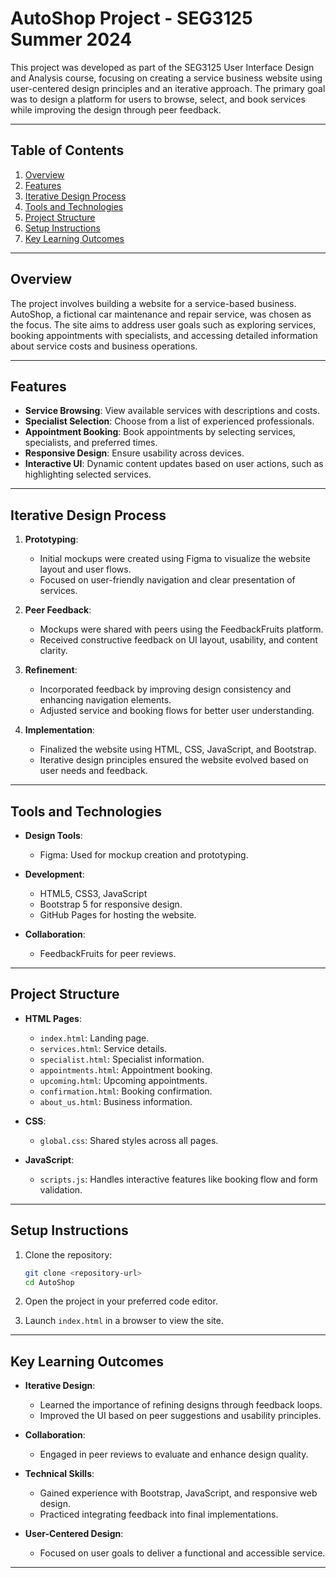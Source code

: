 # AutoShop Project - SEG3125 Summer 2024

This project was developed as part of the SEG3125 User Interface Design and Analysis course, focusing on creating a service business website using user-centered design principles and an iterative approach. The primary goal was to design a platform for users to browse, select, and book services while improving the design through peer feedback.

---

## Table of Contents

1. [Overview](#overview)
2. [Features](#features)
3. [Iterative Design Process](#iterative-design-process)
4. [Tools and Technologies](#tools-and-technologies)
5. [Project Structure](#project-structure)
6. [Setup Instructions](#setup-instructions)
7. [Key Learning Outcomes](#key-learning-outcomes)

---

## Overview

The project involves building a website for a service-based business. AutoShop, a fictional car maintenance and repair service, was chosen as the focus. The site aims to address user goals such as exploring services, booking appointments with specialists, and accessing detailed information about service costs and business operations.

---

## Features

- **Service Browsing**: View available services with descriptions and costs.
- **Specialist Selection**: Choose from a list of experienced professionals.
- **Appointment Booking**: Book appointments by selecting services, specialists, and preferred times.
- **Responsive Design**: Ensure usability across devices.
- **Interactive UI**: Dynamic content updates based on user actions, such as highlighting selected services.

---

## Iterative Design Process

1. **Prototyping**:
   - Initial mockups were created using Figma to visualize the website layout and user flows.
   - Focused on user-friendly navigation and clear presentation of services.

2. **Peer Feedback**:
   - Mockups were shared with peers using the FeedbackFruits platform.
   - Received constructive feedback on UI layout, usability, and content clarity.

3. **Refinement**:
   - Incorporated feedback by improving design consistency and enhancing navigation elements.
   - Adjusted service and booking flows for better user understanding.

4. **Implementation**:
   - Finalized the website using HTML, CSS, JavaScript, and Bootstrap.
   - Iterative design principles ensured the website evolved based on user needs and feedback.

---

## Tools and Technologies

- **Design Tools**:
  - Figma: Used for mockup creation and prototyping.

- **Development**:
  - HTML5, CSS3, JavaScript
  - Bootstrap 5 for responsive design.
  - GitHub Pages for hosting the website.

- **Collaboration**:
  - FeedbackFruits for peer reviews.

---

## Project Structure

- **HTML Pages**:
  - `index.html`: Landing page.
  - `services.html`: Service details.
  - `specialist.html`: Specialist information.
  - `appointments.html`: Appointment booking.
  - `upcoming.html`: Upcoming appointments.
  - `confirmation.html`: Booking confirmation.
  - `about_us.html`: Business information.

- **CSS**:
  - `global.css`: Shared styles across all pages.

- **JavaScript**:
  - `scripts.js`: Handles interactive features like booking flow and form validation.

---

## Setup Instructions

1. Clone the repository:
   ```bash
   git clone <repository-url>
   cd AutoShop
   ```

2. Open the project in your preferred code editor.

3. Launch `index.html` in a browser to view the site.

---

## Key Learning Outcomes

- **Iterative Design**:
  - Learned the importance of refining designs through feedback loops.
  - Improved the UI based on peer suggestions and usability principles.

- **Collaboration**:
  - Engaged in peer reviews to evaluate and enhance design quality.

- **Technical Skills**:
  - Gained experience with Bootstrap, JavaScript, and responsive web design.
  - Practiced integrating feedback into final implementations.

- **User-Centered Design**:
  - Focused on user goals to deliver a functional and accessible service.

---
